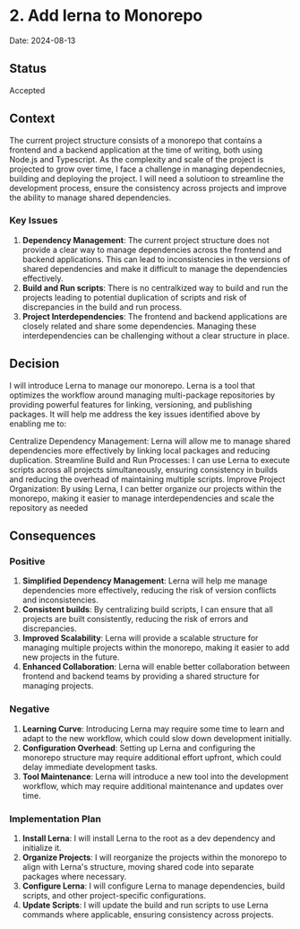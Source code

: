 # 2. Add lerna to Monorepo

Date: 2024-08-13

## Status

Accepted

## Context

The current project structure consists of a monorepo that contains a frontend and a backend application at the time of writing, both using Node.js and Typescript. As the complexity and scale of the project is projected to grow over time, I face a challenge in managing dependecnies, building and deploying the project. I will need a solutioon to streamline the development process, ensure the consistency across projects and improve the ability to manage shared dependencies.

### Key Issues

1. **Dependency Management**: The current project structure does not provide a clear way to manage dependencies across the frontend and backend applications. This can lead to inconsistencies in the versions of shared dependencies and make it difficult to manage the dependencies effectively.
2. **Build and Run scripts**: There is no centralkized way to build and run the projects leading to potential duplication of scripts and risk of discrepancies in the build and run process.
3. **Project Interdependencies**: The frontend and backend applications are closely related and share some dependencies. Managing these interdependencies can be challenging without a clear structure in place.

## Decision

I will introduce Lerna to manage our monorepo. Lerna is a tool that optimizes the workflow around managing multi-package repositories by providing powerful features for linking, versioning, and publishing packages. It will help me address the key issues identified above by enabling me to:

Centralize Dependency Management: Lerna will allow me to manage shared dependencies more effectively by linking local packages and reducing duplication.
Streamline Build and Run Processes: I can use Lerna to execute scripts across all projects simultaneously, ensuring consistency in builds and reducing the overhead of maintaining multiple scripts.
Improve Project Organization: By using Lerna, I can better organize our projects within the monorepo, making it easier to manage interdependencies and scale the repository as needed

## Consequences

### Positive

1. **Simplified Dependency Management**: Lerna will help me manage dependencies more effectively, reducing the risk of version conflicts and inconsistencies.
2. **Consistent builds**: By centralizing build scripts, I can ensure that all projects are built consistently, reducing the risk of errors and discrepancies.
3. **Improved Scalability**: Lerna will provide a scalable structure for managing multiple projects within the monorepo, making it easier to add new projects in the future.
4. **Enhanced Collaboration**: Lerna will enable better collaboration between frontend and backend teams by providing a shared structure for managing projects.

### Negative

1. **Learning Curve**: Introducing Lerna may require some time to learn and adapt to the new workflow, which could slow down development initially.
2. **Configuration Overhead**: Setting up Lerna and configuring the monorepo structure may require additional effort upfront, which could delay immediate development tasks.
3. **Tool Maintenance**: Lerna will introduce a new tool into the development workflow, which may require additional maintenance and updates over time.

### Implementation Plan

1. **Install Lerna**: I will install Lerna to the root as a dev dependency and initialize it.
2. **Organize Projects**: I will reorganize the projects within the monorepo to align with Lerna's structure, moving shared code into separate packages where necessary.
3. **Configure Lerna**: I will configure Lerna to manage dependencies, build scripts, and other project-specific configurations.
4. **Update Scripts**: I will update the build and run scripts to use Lerna commands where applicable, ensuring consistency across projects.
